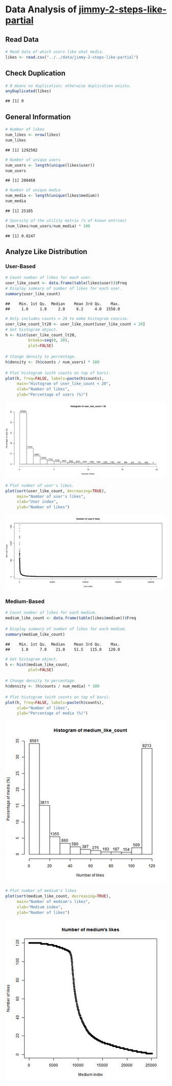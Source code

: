 Data Analysis of [jimmy-2-steps-like-partial](../../data/jimmy-2-steps-like-partial)
========================================================

## Read Data

```r
# Read data of which users like what media.
likes <- read.csv("../../data/jimmy-2-steps-like-partial")
```


## Check Duplication

```r
# 0 means no duplication; otherwise duplication exists.
anyDuplicated(likes)
```

```
## [1] 0
```


## General Information

```r
# Number of likes
num_likes <- nrow(likes)
num_likes
```

```
## [1] 1292502
```

```r
# Number of unique users
num_users <- length(unique(likes$user))
num_users
```

```
## [1] 208468
```

```r
# Number of unique media
num_media <- length(unique(likes$medium))
num_media
```

```
## [1] 25105
```

```r
# Sparsity of the utility matrix (% of known entries)
(num_likes/num_users/num_media) * 100
```

```
## [1] 0.0247
```


## Analyze Like Distribution
### User-Based

```r
# Count number of likes for each user.
user_like_count <- data.frame(table(likes$user))$Freq
# Display summary of number of likes for each user.
summary(user_like_count)
```

```
##    Min. 1st Qu.  Median    Mean 3rd Qu.    Max. 
##     1.0     1.0     2.0     6.2     4.0  1550.0
```

```r
# Only includes counts > 20 to make histogram concise.
user_like_count_lt20 <- user_like_count[user_like_count < 20]
# Get histogram object.
h <- hist(user_like_count_lt20,
          breaks=seq(0, 20),
          plot=FALSE)

# Change density to percentage.
h$density <- (h$counts / num_users) * 100

# Plot histogram (with counts on top of bars).
plot(h, freq=FALSE, labels=paste(h$counts),
     main="Histogram of user_like_count < 20",
     xlab="Number of likes",
     ylab="Percentage of users (%)")
```

![plot of chunk UserLikeDistribution](figure/UserLikeDistribution1.png) 

```r
# Plot number of user's likes.
plot(sort(user_like_count, decreasing=TRUE),
     main="Number of user's likes",
     xlab="User index",
     ylab="Number of likes")
```

![plot of chunk UserLikeDistribution](figure/UserLikeDistribution2.png) 


### Medium-Based

```r
# Count number of likes for each medium.
medium_like_count <- data.frame(table(likes$medium))$Freq

# Display summary of number of likes for each medium.
summary(medium_like_count)
```

```
##    Min. 1st Qu.  Median    Mean 3rd Qu.    Max. 
##     1.0     7.0    21.0    51.5   115.0   120.0
```

```r
# Get histogram object.
h <- hist(medium_like_count,
          plot=FALSE)

# Change density to percentage.
h$density <- (h$counts / num_media) * 100

# Plot histogram (with counts on top of bars).
plot(h, freq=FALSE, labels=paste(h$counts),
     xlab="Number of likes",
     ylab="Percentage of media (%)")
```

![plot of chunk MediumLikeDistribution](figure/MediumLikeDistribution1.png) 

```r
# Plot number of medium's likes
plot(sort(medium_like_count, decreasing=TRUE),
     main="Number of medium's likes",
     xlab="Medium index",
     ylab="Number of likes")
```

![plot of chunk MediumLikeDistribution](figure/MediumLikeDistribution2.png) 

